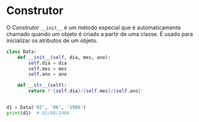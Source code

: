 # Construtor


O *Construtor* ``__init__`` é um método especial que é automaticamente chamado quando um objeto é criado a partir de uma classe. É usado para inicializar os atributos de um objeto.


````python
class Data:
    def __init__(self, dia, mes, ano):
        self.dia = dia
        self.mes = mes
        self.ano = ano

    def __str__(self):
        return f'{self.dia}/{self.mes}/{self.ano}'


d1 = Data('02', '06', '1986')
print(d1)  # 02/06/1986
````